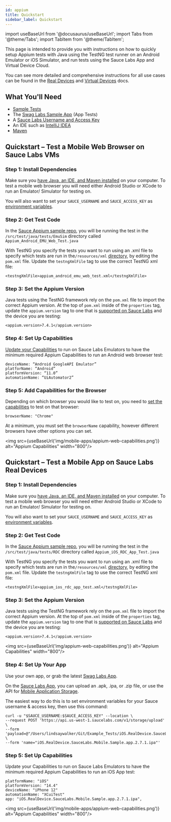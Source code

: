 ```yaml
---
id: appium
title: Quickstart
sidebar_label: Quickstart
---
```


import useBaseUrl from '@docusaurus/useBaseUrl';
import Tabs from '@theme/Tabs';
import TabItem from '@theme/TabItem';

This page is intended to provide you with instructions on how to quickly setup Appium tests with Java using the TestNG test runner on an Android Emulator or iOS Simulator, and run tests using the Sauce Labs App and Virtual Device Cloud.

You can see more detailed and comprehensive instructions for all use cases can be found in the [Real Devices](https://docs.saucelabs.com/mobile-apps/automated-testing/appium/real-devices) and [Virtual Devices](https://docs.saucelabs.com/mobile-apps/automated-testing/appium/virtual-devices) docs.


## What You'll Need

* [Sample Tests](https://github.com/eyaly/SauceAppiumSample)
* The [Swag Labs Sample App](https://github.com/saucelabs/sample-app-mobile/releases) (App Tests)
* A [Sauce Labs Username and Access Key](https://saucelabs.com/sign-up)
* An IDE such as [IntelliJ IDEA](https://www.jetbrains.com/idea/download/#section=mac)
* [Maven](https://maven.apache.org/install.html)

## Quickstart – Test a Mobile Web Browser on Sauce Labs VMs

### Step 1: Install Dependencies
Make sure you [have Java, an IDE, and Maven installed](https://training.saucelabs.com/codelabs/Module1-SeleniumJava/index.html?index=..%2F..SeleniumJava#4) on your computer. To test a mobile web browser you will need either Android Studio or XCode to run an Emulator/ Simulator for testing on.

You will also want to set your `SAUCE_USERNAME` and `SAUCE_ACCESS_KEY` as [environment variables](https://www.youtube.com/watch?v=3K1Eu0eTha8).

### Step 2: Get Test Code
In the [Sauce Appium sample repo](https://github.com/eyaly/SauceAppiumSample/tree/master/src/test), you will be running the test in the `/src/test/java/tests/EmuSim` directory called `Appium_Android_EMU_Web_Test.java`

With TestNG you specify the tests you want to run using an .xml file to specify which tests are run in the`/resources/xml` [directory](https://github.com/eyaly/SauceAppiumSample/tree/master/src/test/resources/config), by editing the `pom.xml` file. Update the `testngXmlFile` tag to use the correct TestNG xml file:

```
<testngXmlFile>appium_android_emu_web_test.xml</testngXmlFile>
```

### Step 3: Set the Appium Version
Java tests using the TestNG framework rely on the `pom.xml` file to import the correct Appium version. At the top of `pom.xml` inside of the `properties` tag, update the `appium.version` tag to one that is [supported on Sauce Labs](https://saucelabs.com/platform/platform-configurator#/) and the device you are testing:

```
<appium.version>7.4.1</appium.version>
```

### Step 4: Set Up Capabilities
[Update your Capabilities](https://saucelabs.com/platform/platform-configurator) to run on Sauce Labs Emulators to have the minimum required Appium Capabilities to run an Android web browser test:

```
deviceName: “Android GoogleAPI Emulator”
platforName: “Android”
platformVersion: “11.0”
automationName: “UiAutomator2”
```

### Step 5: Add Capabilities for the Browser
Depending on which browser you would like to test on, you need to [set the capabilities](https://docs.saucelabs.com/dev/test-configuration-options#desktop-browser-capabilities-sauce-specific--optional) to test on that browser:

```
browserName: "Chrome"
```
At a minimum, you must set the `browserName` capability, however different browsers have other options you can set.

<img src={useBaseUrl('img/mobile-apps/appium-web-capabilities.png')} alt="Appium Capabilities" width="800"/>


<!-- ### Step 2: Setup Environment

First, start up Appium Desktop on your Computer.

<Tabs
  groupId="platforms"
  defaultValue="ios"
  values={[
    {label: 'iOS', value: 'ios'},
    {label: 'Android', value: 'android'},
  ]}>

<TabItem value="ios">
* Start Appium Desktop
* Set your Capabilities in Appium Desktop and start a session:
`  "platformName": "iOS"
  "platformVersion": "14.4"
  "deviceName": "iPhone 12"
  "automationName": "XCuiTest"`


* The XCode simulator should open with the capabilities your specified in Appium Desktop

See more in the [AppiumSetup Guide for iOS](https://docs.google.com/document/d/1e9KEhn0BP9GMGG0ynfcKSMctbLw-IS1w3mseyYAgrbI/edit?usp=sharing)


</TabItem>
<TabItem value="android">
* Start Appium Desktop
* Start Android Studio
* Set your Capabilities to match the Emulator you are running in in Appium Desktop and start a session:

`  "platformName": "Android"
  "platformVersion": "9.0"
  "deviceName": "Android Emulator"
  "automationName": "UiAutomator2"`


See more in the [Appium Setup Guide for Android](https://docs.google.com/document/d/1Q1b744PYJs7aMmpiUfgHPpnjB5SKG3nMKqWx8bYfEUs/edit?usp=sharing)

Video - **[Android Appium Test Environment Setup](https://www.youtube.com/watch?v=aRC6WkmFfzc)**
</TabItem>
</Tabs> -->

## Quickstart – Test a Mobile App on Sauce Labs Real Devices

### Step 1: Install Dependencies
Make sure you [have Java, an IDE, and Maven installed](https://training.saucelabs.com/codelabs/Module1-SeleniumJava/index.html?index=..%2F..SeleniumJava#4) on your computer. To test a mobile web browser you will need either Android Studio or XCode to run an Emulator/ Simulator for testing on.

You will also want to set your `SAUCE_USERNAME` and `SAUCE_ACCESS_KEY` as [environment variables](https://www.youtube.com/watch?v=3K1Eu0eTha8).


### Step 2: Get Test Code
In the [Sauce Appium sample repo](https://github.com/eyaly/SauceAppiumSample/tree/master/src/test), you will be running the test in the `/src/test/java/tests/RDC` directory called `Appium_iOS_RDC_App_Test.java`

With TestNG you specify the tests you want to run using an .xml file to specify which tests are run in the`/resources/xml` [directory](https://github.com/eyaly/SauceAppiumSample/tree/master/src/test/resources/config), by editing the `pom.xml` file. Update the `testngXmlFile` tag to use the correct TestNG xml file:

```
<testngXmlFile>appium_ios_rdc_app_test.xml</testngXmlFile>
```
### Step 3: Set the Appium Version

Java tests using the TestNG framework rely on the `pom.xml` file to import the correct Appium version. At the top of `pom.xml` inside of the `properties` tag, update the `appium.version` tag to one that is [supported on Sauce Labs](https://saucelabs.com/platform/platform-configurator#/) and the device you are testing:

```
<appium.version>7.4.1</appium.version>
```

<img src={useBaseUrl('img/appium-web-capabilities.png')} alt="Appium Capabilities" width="800"/>

### Step 4: Set Up Your App
Use your own app, or grab the latest [Swag Labs App](https://github.com/saucelabs/sample-app-mobile/releases).

On the [Sauce Labs App](https://app.saucelabs.com/live/app-testing), you can upload an .apk, .ipa, or .zip file, or use the API for [Mobile Application Storage](https://docs.saucelabs.com/mobile-apps/app-storage/index.html#uploading-apps-via-rest-api).

The easiest way to do this is to set environment variables for your Sauce username & access key, then use this command:

```
curl -u "$SAUCE_USERNAME:$SAUCE_ACCESS_KEY" --location \
--request POST 'https://api.us-west-1.saucelabs.com/v1/storage/upload' \
--form 'payload=@"/Users/lindsaywalker/Git/Example_Tests/iOS.RealDevice.SauceLabs.Mobile.Sample.app.2.7.1.ipa"' \
--form 'name="iOS.RealDevice.SauceLabs.Mobile.Sample.app.2.7.1.ipa"'
```

### Step 5: Set Up Capabilities
Update your Capabilities to run on Sauce Labs Emulators to have the minimum required Appium Capabilities to run an iOS App test:

```
platformName: "iOS"
platformVersion: "14.4"
deviceName: "iPhone 12"
automationName: "XCuiTest"
app: "iOS.RealDevice.SauceLabs.Mobile.Sample.app.2.7.1.ipa",
```

<img src={useBaseUrl('img/mobile-apps/appium-web-capabilities.png')} alt="Appium Capabilities" width="800"/>
